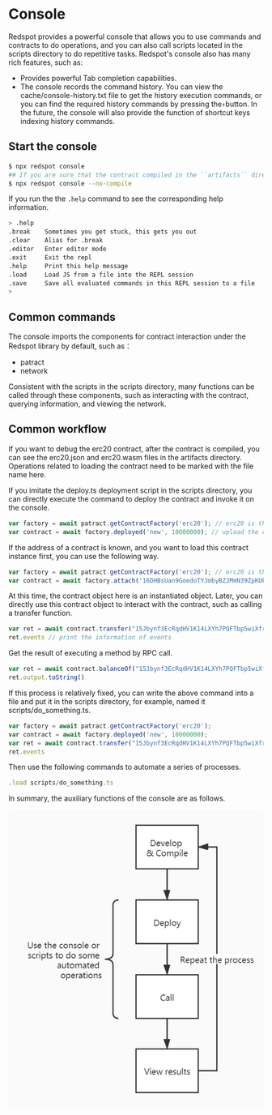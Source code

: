 # Console

Redspot provides a powerful console that allows you to use commands and contracts to do operations, and you can also call scripts located in the scripts directory to do repetitive tasks. Redspot's console also has many rich features, such as:

* Provides powerful Tab completion capabilities.
* The console records the command history. You can view the cache/console-history.txt file to get the history execution commands, or you can find the required history commands by pressing the`↑`button. In the future, the console will also provide the function of shortcut keys indexing history commands.
## Start the console

```bash
$ npx redspot console
## If you are sure that the contract compiled in the ``artifacts`` directory meets your expectations, you can add the --no-compile argument to not compile the contract
$ npx redspot console --no-compile
```

If you run the the `.help` command to see the corresponding help information.

```bash
> .help
.break    Sometimes you get stuck, this gets you out
.clear    Alias for .break
.editor   Enter editor mode
.exit     Exit the repl
.help     Print this help message
.load     Load JS from a file into the REPL session
.save     Save all evaluated commands in this REPL session to a file
> 
```

## Common commands

The console imports the components for contract interaction under the Redspot library by default, such as：

* patract
* network

Consistent with the scripts in the scripts directory, many functions can be called through these components, such as interacting with the contract, querying information, and viewing the network.

## Common workflow

If you want to debug the erc20 contract, after the contract is compiled, you can see the erc20.json and erc20.wasm files in the artifacts directory. Operations related to loading the contract need to be marked with the file name here.

If you imitate the deploy.ts deployment script in the scripts directory, you can directly execute the command to deploy the contract and invoke it on the console.

```typescript
var factory = await patract.getContractFactory('erc20'); // erc20 is the same as the filename
var contract = await factory.deployed('new', 10000000); // upload the code and instantiate this contract
```
If the address of a contract is known, and you want to load this contract instance first, you can use the following way.
```typescript
var factory = await patract.getContractFactory('erc20'); // erc20 is the same as the filename
var contract = await factory.attach('16DHBsUan9GoedoTYJmbyBZJMmN39ZpKUPvYeAGMTXCgxLQe'); // load the contract address'); // load the contract address
```

At this time, the contract object here is an instantiated object. Later, you can directly use this contract object to interact with the contract, such as calling a transfer function.

```typescript
var ret = await contract.transfer("15Jbynf3EcRqdHV1K14LXYh7PQFTbp5wiXfrc4kbMReR9KxA", 100)
ret.events // print the information of events
```

Get the result of executing a method by RPC call.

```typescript
var ret = await contract.balanceOf("15Jbynf3EcRqdHV1K14LXYh7PQFTbp5wiXfrc4kbMReR9KxA")
ret.output.toString()
```

If this process is relatively fixed, you can write the above command into a file and put it in the scripts directory, for example, named it scripts/do_something.ts.

```typescript
var factory = await patract.getContractFactory('erc20');
var contract = await factory.deployed('new', 10000000); 
var ret = await contract.transfer("15Jbynf3EcRqdHV1K14LXYh7PQFTbp5wiXfrc4kbMReR9KxA", 100)
ret.events
```

Then use the following commands to automate a series of processes.

```typescript
.load scripts/do_something.ts
```

In summary, the auxiliary functions of the console are as follows.

![](./imgs/engprocess.jpg)





